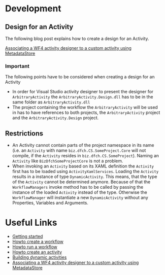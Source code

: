 # Development

## Design for an Activity

The following blog post explains how to create a design for an Activity.

[Associating a WF4 activity designer to a custom activity using MetadataStore](http://geekswithblogs.net/jkurtz/archive/2010/01/26/137639.aspx)

### Important

The following points have to be considered when creating a design for an Activity

* In order for Visual Studio activity designer to present the designer for `ArbitraryActivity` the `ArbitraryActivity.Design.dll` has to be in the same folder as `ArbitraryActivity.dll`
* The project containing the workflow the `ArbitraryActivity` will be used in has to have references to both projects, the `ArbitraryActivity` project and the `ArbitraryActivity.Design` project.

## Restrictions

* An Activity cannot contain parts of the project namespace in its name (i.e. an `Activity` with name `biz.dfch.CS.SomeProject.Core` will not compile, if the `Activity` resides in `biz.dfch.CS.SomeProject`). Naming an `Activity` like `BizDfchSomeProjectCore` is not a problem.
* When invoking an `Activity` based on its XAML definition the `Activity` first has to be loaded using `ActivityXamlServices`. Loading the `Activity` results in a instance of type `DynamicActivity`. This means, that the type of the `Activity` cannot be determined anymore. Because of that the `WorkflowManagers` invoke method has to be called by passing the instance of the loaded `Activity` instead of the type. Otherwise the `WorkflowManager` will instantiate a new `DynamicActivity` without any Properties, Variables and Arguments.

# Useful Links

* [Getting started](https://code.msdn.microsoft.com/windowsapps/Windows-Workflow-deed2cd5)
* [Howto create a workflow](https://msdn.microsoft.com/en-us/library/dd489437(VS.110).aspx)
* [Howto run a workflow](https://msdn.microsoft.com/en-us/library/dd489463(VS.110).aspx)
* [Howto create an activity](https://msdn.microsoft.com/en-us/library/dd489453(VS.110).aspx)
* [Building dynamic activities](https://blogs.infosupport.com/building-dynamic-activities-in-workflow-foundation-4-part-3/)
* [Associating a WF4 activity designer to a custom activity using MetadataStore](http://geekswithblogs.net/jkurtz/archive/2010/01/26/137639.aspx)
